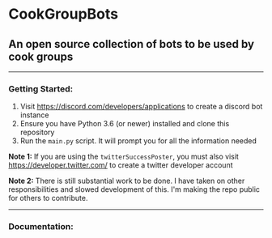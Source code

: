 # CookGroupBots
## An open source collection of bots to be used by cook groups

___
### Getting Started:
1. Visit https://discord.com/developers/applications to create a discord bot instance
1. Ensure you have Python 3.6 (or newer) installed and clone this repository
1. Run the `main.py` script. It will prompt you for all the information needed

**Note 1:** If you are using the `twitterSuccessPoster`, you must also visit https://developer.twitter.com/ to create a twitter developer account

**Note 2:** There is still substantial work to be done. I have taken on other responsibilities and slowed development of this. I'm making the repo public for others to contribute.

---
### Documentation:
